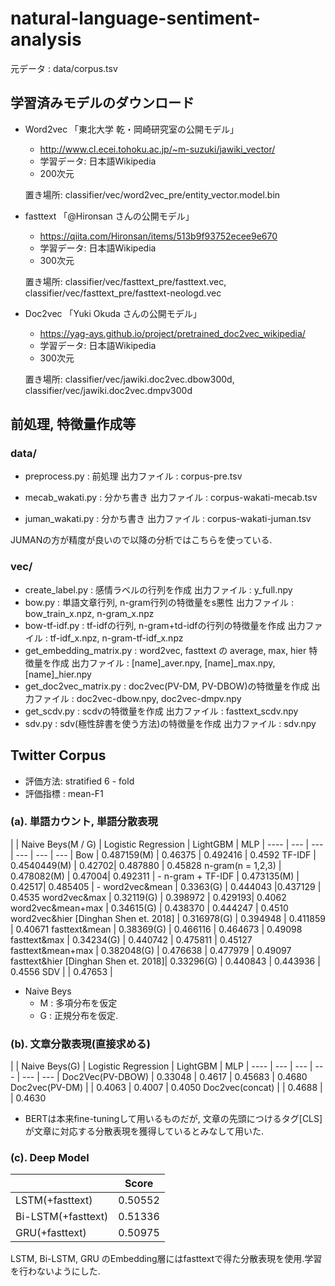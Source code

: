 # natural-language-sentiment-analysis
元データ : data/corpus.tsv
## 学習済みモデルのダウンロード
* Word2vec
「東北大学 乾・岡崎研究室の公開モデル」
  - http://www.cl.ecei.tohoku.ac.jp/~m-suzuki/jawiki_vector/
  - 学習データ: 日本語Wikipedia
  - 200次元

  置き場所: classifier/vec/word2vec_pre/entity_vector.model.bin

* fasttext
「@Hironsan さんの公開モデル」
  - https://qiita.com/Hironsan/items/513b9f93752ecee9e670
  - 学習データ: 日本語Wikipedia
  - 300次元
  
  置き場所: classifier/vec/fasttext_pre/fasttext.vec, classifier/vec/fasttext_pre/fasttext-neologd.vec

* Doc2vec
「Yuki Okuda さんの公開モデル」
  - https://yag-ays.github.io/project/pretrained_doc2vec_wikipedia/
  - 学習データ: 日本語Wikipedia
  - 300次元

  置き場所: classifier/vec/jawiki.doc2vec.dbow300d, classifier/vec/jawiki.doc2vec.dmpv300d

## 前処理, 特徴量作成等

### data/

* preprocess.py : 前処理
  出力ファイル : corpus-pre.tsv

* mecab_wakati.py : 分かち書き
  出力ファイル : corpus-wakati-mecab.tsv

* juman_wakati.py : 分かち書き
  出力ファイル : corpus-wakati-juman.tsv

JUMANの方が精度が良いので以降の分析ではこちらを使っている.

### vec/

* create_label.py : 感情ラベルの行列を作成
  出力ファイル : y_full.npy
* bow.py : 単語文章行列, n-gram行列の特徴量をs悪性
  出力ファイル : bow_train_x.npz, n-gram_x.npz
* bow-tf-idf.py : tf-idfの行列, n-gram+td-idfの行列の特徴量を作成
  出力ファイル : tf-idf_x.npz, n-gram-tf-idf_x.npz
* get_embedding_matrix.py : word2vec, fasttext の average, max, hier 特徴量を作成
  出力ファイル : [name]_aver.npy, [name]_max.npy, [name]_hier.npy
* get_doc2vec_matrix.py : doc2vec(PV-DM, PV-DBOW)の特徴量を作成
  出力ファイル : doc2vec-dbow.npy, doc2vec-dmpv.npy
* get_scdv.py : scdvの特徴量を作成
  出力ファイル : fasttext_scdv.npy
* sdv.py : sdv(極性辞書を使う方法)の特徴量を作成
  出力ファイル : sdv.npy

## Twitter Corpus 
* 評価方法: stratified 6 - fold
* 評価指標 : mean-F1
### (a). 単語カウント, 単語分散表現
| | Naive Beys(M / G) | Logistic Regression | LightGBM | MLP |
---- | --- | --- | --- | --- | --- |
Bow | 0.487159(M) | 0.46375 | 0.492416 | 0.4592
TF-IDF | 0.4540449(M) | 0.42702| 0.487880 | 0.45828
n-gram(n = 1,2,3) | 0.478082(M) | 0.47004| 0.492311 |  -
n-gram + TF-IDF | 0.473135(M) | 0.42517| 0.485405 | - 
word2vec&mean | 0.3363(G) | 0.444043 |0.437129 | 0.4535
word2vec&max | 0.32119(G) | 0.398972 | 0.429193| 0.4062
word2vec&mean+max | 0.34615(G) | 0.438370 | 0.444247 | 0.4510
word2vec&hier [Dinghan Shen et. 2018] | 0.316978(G) | 0.394948 | 0.411859 | 0.40671
fasttext&mean | 0.38369(G) | 0.466116 |  0.464673 | 0.49098
fasttext&max | 0.34234(G) | 0.440742 | 0.475811 | 0.45127
fasttext&mean+max | 0.382048(G)	 | 0.476638 | 0.477979 | 0.49097
fasttext&hier [Dinghan Shen et. 2018]| 0.33296(G) | 0.440843 | 0.443936 | 0.4556
SDV | | 0.47653 | 

* Naive Beys 
    * M : 多項分布を仮定
    * G : 正規分布を仮定.

### (b). 文章分散表現(直接求める)

| | Naive Beys(G) | Logistic Regression | LightGBM | MLP |
---- | --- | --- | --- | --- | --- |
Doc2Vec(PV-DBOW) | 0.33048 | 0.4617 | 0.45683 | 0.4680
Doc2vec(PV-DM)  | | 0.4063 | 0.4007 | 0.4050
Doc2vec(concat) | | 0.4688 |  | 0.4630

* BERTは本来fine-tuningして用いるものだが, 文章の先頭につけるタグ[CLS]が文章に対応する分散表現を獲得しているとみなして用いた.

### (c). Deep Model

| | Score |
---- | --- |
| LSTM(+fasttext) | 0.50552 |
| Bi-LSTM(+fasttext) | 0.51336 |
| GRU(+fasttext) | 0.50975 |


LSTM, Bi-LSTM, GRU のEmbedding層にはfasttextで得た分散表現を使用.学習を行わないようにした.

